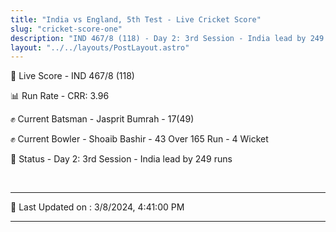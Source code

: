 ```yaml
---
title: "India vs England, 5th Test - Live Cricket Score"
slug: "cricket-score-one"
description: "IND 467/8 (118) - Day 2: 3rd Session - India lead by 249 runs."
layout: "../../layouts/PostLayout.astro"
---
```


🔴 Live Score - IND 467/8 (118)  

📊 Run Rate - CRR: 3.96  

✊ Current Batsman - Jasprit Bumrah - 17(49)  

✊ Current Bowler - Shoaib Bashir - 43 Over 165 Run - 4 Wicket  

📑 Status - Day 2: 3rd Session - India lead by 249 runs

<br />

***

📝 Last Updated on : 3/8/2024, 4:41:00 PM

***

